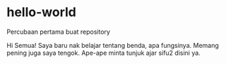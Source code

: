 # hello-world
Percubaan pertama buat repository

Hi Semua!
Saya baru nak belajar tentang benda, apa fungsinya. Memang pening juga saya tengok.
Ape-ape minta tunjuk ajar sifu2 disini ya.
